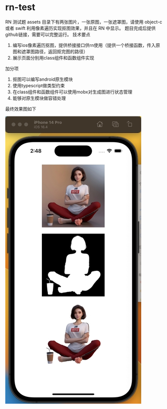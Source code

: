 # rn-test

RN 测试题
assets 目录下有两张图片，一张原图，一张遮罩图，请使用 object-c 或者 swift 利用像素遍历实现抠图效果，并且在 RN 中显示。
题目完成后提供github链接，需要可以完整运行。
技术要点
1. 编写ios像素遍历抠图，提供桥接接口供rn使用（提供一个桥接函数，传入原图和遮罩图路径，返回抠完图的路径）
2. 展示页面分别用class组件和函数组件实现

加分项
1. 抠图可以编写android原生模块
2. 使用typescript做类型约束
3. 在class组件和函数组件可以使用mobx对生成图进行状态管理
4. 能够对原生模块做容错处理

最终效果图如下

![effect.png](https://github.com/qianshuiliuyun/rn-test/blob/main/effect.png)
